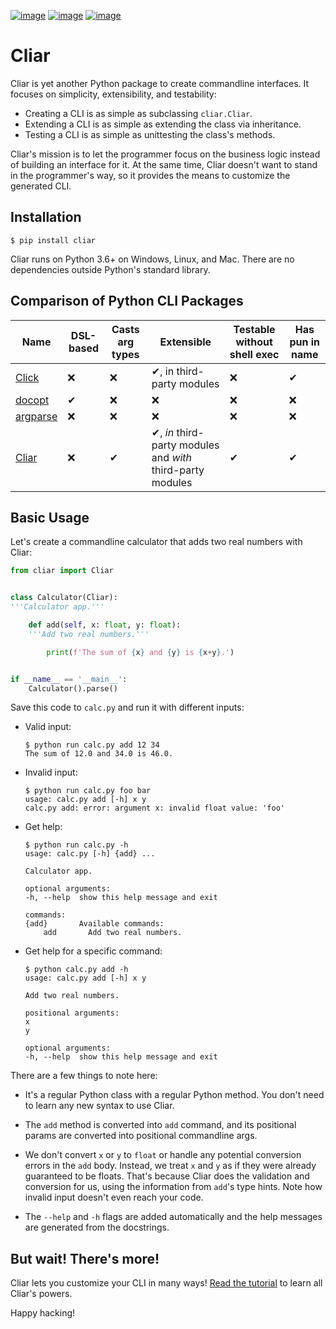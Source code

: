 [![image](https://img.shields.io/pypi/v/cliar.svg)](https://pypi.org/project/cliar)
[![image](https://travis-ci.org/moigagoo/cliar.svg?branch=develop)](https://travis-ci.org/moigagoo/cliar)
[![image](https://codecov.io/gh/moigagoo/cliar/branch/develop/graph/badge.svg)](https://codecov.io/gh/moigagoo/cliar)

# Cliar

Cliar is yet another Python package to create commandline interfaces. It focuses on simplicity, extensibility, and testability:

-   Creating a CLI is as simple as subclassing `cliar.Cliar`.
-   Extending a CLI is as simple as extending the class via inheritance.
-   Testing a CLI is as simple as unittesting the class's methods.

Cliar's mission is to let the programmer focus on the business logic instead of building an interface for it. At the same time, Cliar doesn't want to stand in the programmer's way, so it provides the means to customize the generated CLI.


## Installation

```shell
$ pip install cliar
```

Cliar runs on Python 3.6+ on Windows, Linux, and Mac. There are no dependencies outside Python's standard library.


## Comparison of Python CLI Packages

Name | DSL-based | Casts arg types | Extensible | Testable without shell exec | Has pun in name
---- | --------- | --------------- | ---------- | --------------------------- | ---------------
[Click](http://click.pocoo.org/) | ❌ | ❌ | ✔, in third-party modules | ❌ | ✔
[docopt](http://docopt.org/) | ✔  | ❌ | ❌ | ❌ | ❌
[argparse](https://docs.python.org/3/library/argparse.html) | ❌ | ❌ | ❌ | ❌ | ❌
[Cliar](https://moigagoo.github.io/cliar/) | ❌ | ✔ | ✔, *in* third-party modules and *with* third-party modules | ✔ | ✔


## Basic Usage

Let's create a commandline calculator that adds two real numbers with Cliar:

```python
from cliar import Cliar


class Calculator(Cliar):
'''Calculator app.'''

    def add(self, x: float, y: float):
    '''Add two real numbers.'''

        print(f'The sum of {x} and {y} is {x+y}.')


if __name__ == '__main__':
    Calculator().parse()
```

Save this code to `calc.py` and run it with different inputs:

-   Valid input:

        $ python run calc.py add 12 34
        The sum of 12.0 and 34.0 is 46.0.

-   Invalid input:

        $ python run calc.py foo bar
        usage: calc.py add [-h] x y
        calc.py add: error: argument x: invalid float value: 'foo'

-   Get help:

        $ python run calc.py -h
        usage: calc.py [-h] {add} ...

        Calculator app.

        optional arguments:
        -h, --help  show this help message and exit

        commands:
        {add}       Available commands:
            add       Add two real numbers.

-   Get help for a specific command:

        $ python calc.py add -h
        usage: calc.py add [-h] x y

        Add two real numbers.

        positional arguments:
        x
        y

        optional arguments:
        -h, --help  show this help message and exit

There are a few things to note here:

-   It's a regular Python class with a regular Python method. You don't need to learn any new syntax to use Cliar.

-   The `add` method is converted into `add` command, and its positional params are converted into positional commandline args.

-   We don't convert `x` or `y` to `float` or handle any potential conversion errors in the `add` body. Instead, we treat `x` and `y` as if they were already guaranteed to be floats. That's because Cliar does the validation and conversion for us, using the information from `add`'s type hints. Note how invalid input doesn't even reach your code.

-   The `--help` and `-h` flags are added automatically and the help messages are generated from the docstrings.


## But wait! There's more!

Cliar lets you customize your CLI in many ways! [Read the tutorial](https://moigagoo.github.io/cliar/tutorial/) to learn all Cliar's powers.

Happy hacking!
